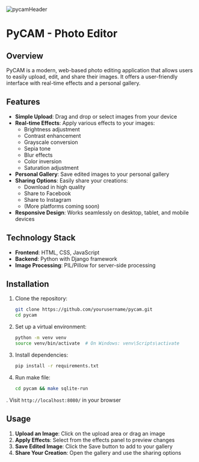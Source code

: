 ![pycamHeader](https://github.com/user-attachments/assets/55a9b4be-cc6e-4839-91c8-24018ac2f71d)



# PyCAM - Photo Editor


## Overview

PyCAM is a modern, web-based photo editing application that allows users to easily upload, edit, and share their images. It offers a user-friendly interface with real-time effects and a personal gallery.

## Features

- **Simple Upload**: Drag and drop or select images from your device
- **Real-time Effects**: Apply various effects to your images:
  - Brightness adjustment
  - Contrast enhancement
  - Grayscale conversion
  - Sepia tone
  - Blur effects
  - Color inversion
  - Saturation adjustment
- **Personal Gallery**: Save edited images to your personal gallery
- **Sharing Options**: Easily share your creations:
  - Download in high quality
  - Share to Facebook
  - Share to Instagram
  - (More platforms coming soon)
- **Responsive Design**: Works seamlessly on desktop, tablet, and mobile devices

## Technology Stack

- **Frontend**: HTML, CSS, JavaScript
- **Backend**: Python with Django framework
- **Image Processing**: PIL/Pillow for server-side processing

## Installation

1. Clone the repository:
   ```bash
   git clone https://github.com/yourusername/pycam.git
   cd pycam
   ```

2. Set up a virtual environment:
   ```bash
   python -m venv venv
   source venv/bin/activate  # On Windows: venv\Scripts\activate
   ```

3. Install dependencies:
   ```bash
   pip install -r requirements.txt
   ```

4. Run make file:
   ```bash
   cd pycam && make sqlite-run 
   ```

. Visit `http://localhost:8080/` in your browser

## Usage

1. **Upload an Image**: Click on the upload area or drag an image
2. **Apply Effects**: Select from the effects panel to preview changes
3. **Save Edited Image**: Click the Save button to add to your gallery
4. **Share Your Creation**: Open the gallery and use the sharing options


















